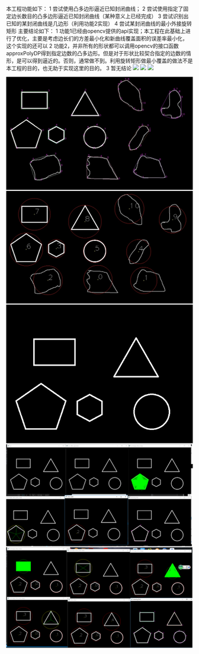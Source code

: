 

本工程功能如下：
1 尝试使用凸多边形逼近已知封闭曲线；
2 尝试使用指定了固定边长数目的凸多边形逼近已知封闭曲线（某种意义上已经完成）
3 尝试识别出已知的某封闭曲线是几边形（利用功能2实现）
4 尝试某封闭曲线的最小外接旋转矩形
 主要结论如下：
1 功能1已经由opencv提供的api实现；本工程在此基础上进行了优化，主要是考虑边长们的方差最小化和新曲线覆盖面积的误差率最小化， 这个实现的还可以
2 功能2，并非所有的形状都可以调用opencv的接口函数approxPolyDP得到指定边数的凸多边形。但是对于形状比较契合指定的边数的情形，是可以得到逼近的。否则，通常做不到。利用旋转矩形做最小覆盖的做法不是本工程的目的，也无助于实现这里的目的。
3 暂无结论
<img src="shapeRecognization/imagesOut/7.jpgdrawing_final.jpg.k_solid.4.jpg" size="40%"/>
<img src="shapeRecognization/imagesOut/7.jpgdrawing_final.jpg.k_solid.5.jpg" size="40%"/>
<img src="shapeRecognization/imagesOut/7.jpgdrawing_final.jpg.k_solid.8.jpg" size="40%"/>


<img src="shapeRecognization/imagesOut/drawing_final.jpg" size="40%"/>
<img src="shapeRecognization/imagesOut/show_best.jpg" size="40%"/>

<img src="shapeRecognization/img/3.jpg" size="40%"/>
<img src="shapeRecognization/img/shot.png" size="40%"/>
<img src="shapeRecognization/img/shotFinish.png" size="40%"/>
 

